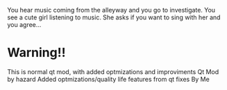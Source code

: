 You hear music coming from the alleyway and you go to investigate. 
You see a cute girl listening to music. 
She asks if you want to sing with her and you agree...

# Warning!!

This is normal qt mod, with added optmizations and improviments
Qt Mod by hazard
Added optmizations/quality life features from qt fixes By Me